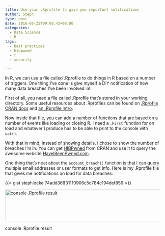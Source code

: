 ```yaml
---
title: Use your .Rprofile to give you important notifications
author: Steph
type: post
date: 2016-06-23T09:08:43+00:00
categories:
  - Data Science
  - R
tags:
  - best practices
  - hibpwned
  - r
  - security

---
```

In R, we can use a file called .Rprofile to do things in R based on a number of triggers. One thing I&#8217;ve done is give myself a DIY notification of how many data breaches I&#8217;ve been involved in!

First of all, you need a file called .Rprofile that&#8217;s stored in your working directory. Some useful resources about .Rprofiles can be found on [.Rprofile CRAN docs][1] and [an .Rprofile intro][2].

Now inside that file, you can add a number of functions that are based on a number of events like loading or closing R. I need a `.First` function for on load and whatever I produce has to be able to print to the console with `cat()`.

With that in mind, instead of showing details, I chose to show the number of breaches I&#8217;m in. You can get [HIBPwned][3] from CRAN and use it to query the awesome website [HaveIBeenPwned.com][4].

One thing that&#8217;s neat about the `account_breach()` function is that I can query multiple email addresses or user formats to get info. Here is my .Rprofile file that gives me notifications on load for data breaches:

{{< gist stephlocke 74add36831110906c5c784c194def859 >}}

<img class="size-medium_large wp-image-61656" src="../img/console_vjc0rh.png" alt="console .Rprofile result" width="768" height="103" /><figcaption class="wp-caption-text">console .Rprofile result</figcaption></figure>

 [1]: https://stat.ethz.ch/R-manual/R-devel/library/base/html/Startup.html
 [2]: http://www.r-bloggers.com/fun-with-rprofile-and-customizing-r-startup/
 [3]: https://cran.r-project.org/package=HIBPwned
 [4]: https://haveibeenpwned.com
